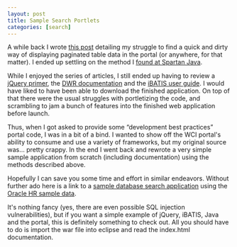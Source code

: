 ```yaml
---
layout: post
title: Sample Search Portlets
categories: [search]
---
```


A while back I wrote [this post][1] detailing my struggle to find a quick and dirty way of displaying paginated table data in the portal (or anywhere, for that matter). I ended up settling on the method I [found at Spartan Java][2].

While I enjoyed the series of articles, I still ended up having to review a [jQuery primer][3], the [DWR documentation][4] and the [iBATIS user guide][5]. I would have liked to have been able to download the finished application. On top of that there were the usual struggles with portletizing the code, and scrambling to jam a bunch of features into the finished web application before launch.

Thus, when I got asked to provide some “development best practices” portal code, I was in a bit of a bind. I wanted to show off the WCI portal's ability to consume and use a variety of frameworks, but my original source was… pretty crappy. In the end I went back and rewrote a very simple sample application from scratch (including documentation) using the methods described above.

Hopefully I can save you some time and effort in similar endeavors. Without further ado here is a link to a [sample database search application][6] using the [Oracle HR sample data][7].

It's nothing fancy (yes, there are even possible SQL injection vulnerabilities), but if you want a simple example of jQuery, iBATIS, Java and the portal, this is definitely something to check out. All you should have to do is import the war file into eclipse and read the index.html documentation.

 [1]: /jquery/dwr/2009/05/11/dwrjquerytables.html
 [2]: http://www.spartanjava.com/2008/paginated-lists-made-really-easy-part-1-of-2-front-end/
 [3]: http://dotnetslackers.com/articles/ajax/JQuery-Primer-Part-1.aspx
 [4]: http://directwebremoting.org/dwr/documentation.html
 [5]: http://svn.apache.org/repos/asf/ibatis/java/ibatis-3/trunk/doc/en/iBATIS-3-User-Guide.pdf
 [6]: /assets/searchsample.war
 [7]: http://www.oracle.com/technology/obe/obe1013jdev/common/OBEConnection.htm  